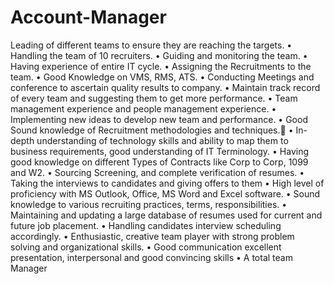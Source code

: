 # Account-Manager
Leading of different teams to ensure they are reaching the targets. • Handling the team of 10 recruiters. • Guiding and monitoring the team. • Having experience of entire IT cycle. • Assigning the Recruitments to the team. • Good Knowledge on VMS, RMS, ATS. • Conducting Meetings and conference to ascertain quality results to company. • Maintain track record of every team and suggesting them to get more performance. • Team management experience and people management experience. • Implementing new ideas to develop new team and performance. • Good Sound knowledge of Recruitment methodologies and techniques. • In-depth understanding of technology skills and ability to map them to business requirements, good understanding of IT Terminology. • Having good knowledge on different Types of Contracts like Corp to Corp, 1099 and W2. • Sourcing Screening, and complete verification of resumes. • Taking the interviews to candidates and giving offers to them • High level of proficiency with MS Outlook, Office, MS Word and Excel software. • Sound knowledge to various recruiting practices, terms, responsibilities. • Maintaining and updating a large database of resumes used for current and future job placement. • Handling candidates interview scheduling accordingly. • Enthusiastic, creative team player with strong problem solving and organizational skills. • Good communication excellent presentation, interpersonal and good convincing skills • A total team Manager
